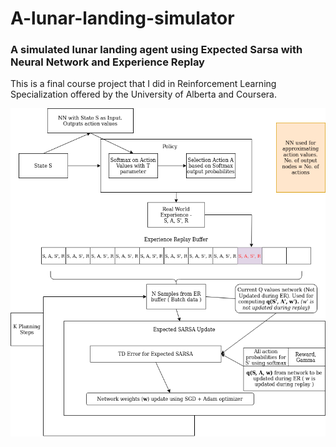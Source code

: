 # A-lunar-landing-simulator
### A simulated lunar landing agent using Expected Sarsa with Neural Network and Experience Replay

This is a final course project that I did in Reinforcement Learning Specialization offered by the University of Alberta and Coursera.

![workflow](RL_Capstone_workflow_diagram.png)
